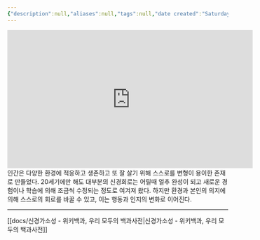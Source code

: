 ```yaml
---
{"description":null,"aliases":null,"tags":null,"date created":"Saturday, February 11th 2023, 10:29:15 am","date modified":"Monday, February 27th 2023, 6:20:45 pm","created":"2023-02-11T10:29:15","updated":"2023-07-15T21:33:03","title":"뇌 가소성","dg-publish":true,"permalink":"/docs/뇌 가소성/","dgPassFrontmatter":true}
---
```


<iframe width="560" height="315" src="https://www.youtube.com/embed/h8rhb8eOFiA" title="YouTube video player" frameborder="0" allow="accelerometer; autoplay; clipboard-write; encrypted-media; gyroscope; picture-in-picture; web-share" allowfullscreen></iframe>
인간은 다양한 환경에 적응하고 생존하고 또 잘 살기 위해 스스로를 변형이 용이한 존재로 만들었다. 20세기에만 해도 대부분의 신경회로는 어릴때 얼추 완성이 되고 새로운 경험이나 학습에 의해 조금씩 수정되는 정도로 여겨져 왔다. 하지만 환경과 본인의 의지에 의해 스스로의 회로를 바꿀 수 있고, 이는 행동과 인지의 변화로 이어진다.

___
[[docs/신경가소성 - 위키백과, 우리 모두의 백과사전\|신경가소성 - 위키백과, 우리 모두의 백과사전]]
